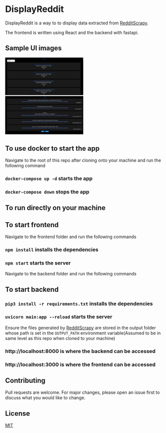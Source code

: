 # DisplayReddit

DisplayReddit is a way to to display data extracted from [RedditScrapy](https://github.com/M-e-r-c-u-r-y/RedditScrapy).

The frontend is written using React and the backend with fastapi.

## Sample UI images

<img alt="Home page" title="Home page" src="./frontend/ui_images/Home_page.png" width="50%" height="50%" />

<img alt="Entries page" title="Entries page" src="./frontend/ui_images/Display_Entries_page.png" width="50%" height="50%" />

## To use docker to start the app
Navigate to the root of this repo after cloning onto your machine and run the following command
### `docker-compose up -d` starts the app
### `docker-compose down` stops the app

## To run directly on your machine

## To start frontend
Navigate to the frontend folder and run the following commands 
### `npm install` installs the dependencies
### `npm start` starts the server
Navigate to the backend folder and run the following commands
## To start backend
### `pip3 install -r requirements.txt` installs the dependencies
### `uvicorn main:app --reload` starts the server

Ensure the files generated by [RedditScrapy](https://github.com/M-e-r-c-u-r-y/RedditScrapy) are stored in the output folder whose path is set in the `OUTPUT_PATH` environment variable(Assumed to be in same level as this repo when cloned to your machine)

### http://localhost:8000 is where the backend can be accessed

### http://localhost:3000 is where the frontend can be accessed

## Contributing
Pull requests are welcome. For major changes, please open an issue first to discuss what you would like to change.

## License
[MIT](https://choosealicense.com/licenses/mit/)